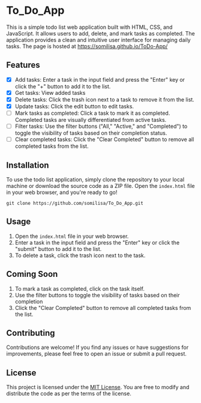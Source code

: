 # To_Do_App

This is a simple todo list web application built with HTML, CSS, and JavaScript. It allows users to add, delete, and mark tasks as completed. The application provides a clean and intuitive user interface for managing daily tasks. The page is hosted at https://somilisa.github.io/ToDo-App/ 



## Features

- [x] Add tasks: Enter a task in the input field and press the "Enter" key or click the "+" button to add it to the list.
- [x] Get tasks: View added tasks
- [x] Delete tasks: Click the trash icon next to a task to remove it from the list.
- [x] Update tasks: Click the edit button to edit tasks.
- [ ] Mark tasks as completed: Click a task to mark it as completed. Completed tasks are visually differentiated from active tasks.
- [ ] Filter tasks: Use the filter buttons ("All," "Active," and "Completed") to toggle the visibility of tasks based on their completion status.
- [ ] Clear completed tasks: Click the "Clear Completed" button to remove all completed tasks from the list.

## Installation

To use the todo list application, simply clone the repository to your local machine or download the source code as a ZIP file. Open the `index.html` file in your web browser, and you're ready to go!

```shell
git clone https://github.com/somilisa/To_Do_App.git
```

## Usage

1. Open the `index.html` file in your web browser.
2. Enter a task in the input field and press the "Enter" key or click the "submit" button to add it to the list.
3. To delete a task, click the trash icon next to the task.

## Coming Soon
1. To mark a task as completed, click on the task itself.
2. Use the filter buttons to toggle the visibility of tasks based on their completion
3. Click the "Clear Completed" button to remove all completed tasks from the list.


## Contributing
Contributions are welcome! If you find any issues or have suggestions for improvements, please feel free to open an issue or submit a pull request.

## License

This project is licensed under the [MIT License](LICENSE). You are free to modify and distribute the code as per the terms of the license.

